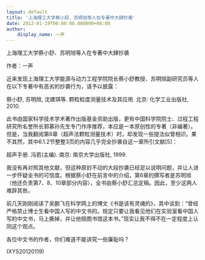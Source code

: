 ```yaml
---
layout: default
title: '上海理工大学蔡小舒、苏明旭等人在专著中大肆抄袭'
date: 2012-01-19T00:00:00.000000+08:00
author:
    display_name: 一声
---
```


上海理工大学蔡小舒、苏明旭等人在专著中大肆抄袭

作者：一声

近来发现上海理工大学能源与动力工程学院院长蔡小舒教授、苏明旭副研究员等人在以下专著中有恶劣的抄袭行为，请予以披露：

蔡小舒, 苏明旭, 沈建琪等. 颗粒粒度测量技术及其应用. 北京: 化学工业出版社, 2010.

此书由国家科学技术学术著作出版基金资助出版，更有中国科学院院士、过程工程研究所名誉所长郭慕孙先生专门作序推荐，本应是一本原创性的专著（非编著）。但是，当我翻阅第6章（超声法颗粒测量技术）时，却发现一些提法似曾相识。果不其然，其中6.1.2节整整3页的内容几乎完全抄袭自这一章所引文献[5]：

超声手册. 冯若(主编). 南京: 南京大学出版社, 1999.

我没有再对照其他文献，但这种原封不动的大段抄袭已经足以说明问题，并让人进一步怀疑全书的可信度。根据蔡小舒在前言中的介绍，第6章的撰写者是苏明旭（他还负责第7、8、10章部分内容），全书由蔡小舒汇总定稿。因此，至少这两人难辞其咎。

前几天刚刚阅读了吴鹏飞在科学网上的博文《书是该有灵魂的》，其中谈到：“曾经严格禁止博士生看中国人写的中文书的。规定只要让我看见他们在实验室看中国人写的中文书，马上撕掉，并让他赔图书馆这本书。”现实让我不得不在一定程度上认同这个观点。

各位中文书的作者，你们难道不能讲究一些廉耻吗？

(XYS20120119)

